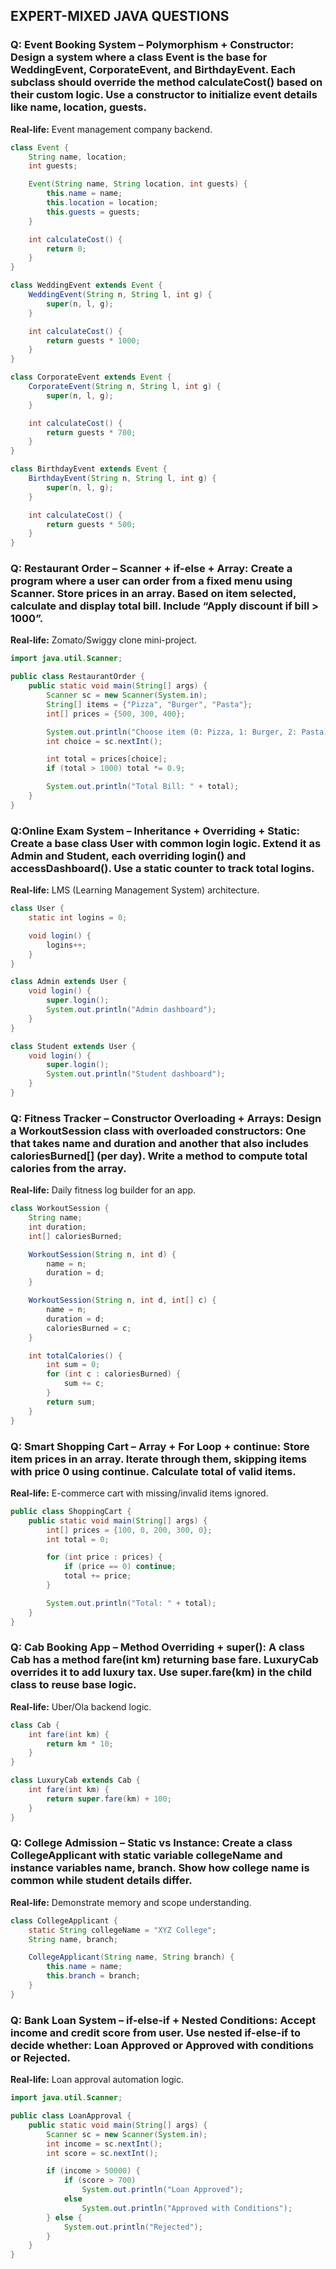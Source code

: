 ## EXPERT-MIXED JAVA QUESTIONS

### Q: Event Booking System – Polymorphism + Constructor: Design a system where a class Event is the base for WeddingEvent, CorporateEvent, and BirthdayEvent. Each subclass should override the method calculateCost() based on their custom logic. Use a constructor to initialize event details like name, location, guests.
**Real-life:** Event management company backend.

```java
class Event {
    String name, location;
    int guests;

    Event(String name, String location, int guests) {
        this.name = name;
        this.location = location;
        this.guests = guests;
    }

    int calculateCost() {
        return 0;
    }
}

class WeddingEvent extends Event {
    WeddingEvent(String n, String l, int g) {
        super(n, l, g);
    }

    int calculateCost() {
        return guests * 1000;
    }
}

class CorporateEvent extends Event {
    CorporateEvent(String n, String l, int g) {
        super(n, l, g);
    }

    int calculateCost() {
        return guests * 700;
    }
}

class BirthdayEvent extends Event {
    BirthdayEvent(String n, String l, int g) {
        super(n, l, g);
    }

    int calculateCost() {
        return guests * 500;
    }
}
```

### Q: Restaurant Order – Scanner + if-else + Array: Create a program where a user can order from a fixed menu using Scanner. Store prices in an array. Based on item selected, calculate and display total bill. Include “Apply discount if bill > 1000”.
**Real-life:** Zomato/Swiggy clone mini-project.

```java
import java.util.Scanner;

public class RestaurantOrder {
    public static void main(String[] args) {
        Scanner sc = new Scanner(System.in);
        String[] items = {"Pizza", "Burger", "Pasta"};
        int[] prices = {500, 300, 400};

        System.out.println("Choose item (0: Pizza, 1: Burger, 2: Pasta):");
        int choice = sc.nextInt();

        int total = prices[choice];
        if (total > 1000) total *= 0.9;

        System.out.println("Total Bill: " + total);
    }
}
```

### Q:Online Exam System – Inheritance + Overriding + Static: Create a base class User with common login logic. Extend it as Admin and Student, each overriding login() and accessDashboard(). Use a static counter to track total logins.
**Real-life:** LMS (Learning Management System) architecture.

```java
class User {
    static int logins = 0;

    void login() {
        logins++;
    }
}

class Admin extends User {
    void login() {
        super.login();
        System.out.println("Admin dashboard");
    }
}

class Student extends User {
    void login() {
        super.login();
        System.out.println("Student dashboard");
    }
}
```

### Q: Fitness Tracker – Constructor Overloading + Arrays: Design a WorkoutSession class with overloaded constructors: One that takes name and duration and another that also includes caloriesBurned[] (per day). Write a method to compute total calories from the array.
**Real-life:** Daily fitness log builder for an app.

```java
class WorkoutSession {
    String name;
    int duration;
    int[] caloriesBurned;

    WorkoutSession(String n, int d) {
        name = n;
        duration = d;
    }

    WorkoutSession(String n, int d, int[] c) {
        name = n;
        duration = d;
        caloriesBurned = c;
    }

    int totalCalories() {
        int sum = 0;
        for (int c : caloriesBurned) {
            sum += c;
        }
        return sum;
    }
}
```

### Q: Smart Shopping Cart – Array + For Loop + continue: Store item prices in an array. Iterate through them, skipping items with price 0 using continue. Calculate total of valid items.
**Real-life:** E-commerce cart with missing/invalid items ignored.

```java
public class ShoppingCart {
    public static void main(String[] args) {
        int[] prices = {100, 0, 200, 300, 0};
        int total = 0;

        for (int price : prices) {
            if (price == 0) continue;
            total += price;
        }

        System.out.println("Total: " + total);
    }
}
```

### Q: Cab Booking App – Method Overriding + super(): A class Cab has a method fare(int km) returning base fare. LuxuryCab overrides it to add luxury tax. Use super.fare(km) in the child class to reuse base logic.
**Real-life:** Uber/Ola backend logic.

```java
class Cab {
    int fare(int km) {
        return km * 10;
    }
}

class LuxuryCab extends Cab {
    int fare(int km) {
        return super.fare(km) + 100;
    }
}
```

### Q: College Admission – Static vs Instance: Create a class CollegeApplicant with static variable collegeName and instance variables name, branch. Show how college name is common while student details differ.
**Real-life:** Demonstrate memory and scope understanding.

```java
class CollegeApplicant {
    static String collegeName = "XYZ College";
    String name, branch;

    CollegeApplicant(String name, String branch) {
        this.name = name;
        this.branch = branch;
    }
}
```

### Q: Bank Loan System – if-else-if + Nested Conditions: Accept income and credit score from user. Use nested if-else-if to decide whether: Loan Approved or Approved with conditions or Rejected.
**Real-life:** Loan approval automation logic.

```java
import java.util.Scanner;

public class LoanApproval {
    public static void main(String[] args) {
        Scanner sc = new Scanner(System.in);
        int income = sc.nextInt();
        int score = sc.nextInt();

        if (income > 50000) {
            if (score > 700)
                System.out.println("Loan Approved");
            else
                System.out.println("Approved with Conditions");
        } else {
            System.out.println("Rejected");
        }
    }
}
```